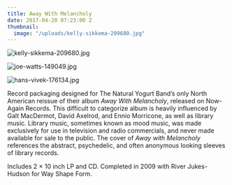 ```yaml
---
title: Away With Melancholy
date: 2017-04-20 07:23:00 Z
thumbnail:
  image: "/uploads/kelly-sikkema-209680.jpg"
---
```


![kelly-sikkema-209680.jpg](/uploads/kelly-sikkema-209680.jpg)

![joe-watts-149049.jpg](/uploads/joe-watts-149049.jpg)

![hans-vivek-176134.jpg](/uploads/hans-vivek-176134.jpg)

Record packaging designed for The Natural Yogurt Band’s only North American reissue of their album *Away With Melancholy*, released on Now-Again Records. This difficult to categorize album is heavily influenced by Galt MacDermot, David Axelrod, and Ennio Morricone, as well as library music. Library music, sometimes known as mood music, was made exclusively for use in television and radio commercials, and never made available for sale to the public. The cover of *Away with Melancholy* references the abstract, psychedelic, and often anonymous looking sleeves of library records.

Includes 2 × 10 inch LP and CD. Completed in 2009 with River Jukes-Hudson for Way Shape Form.